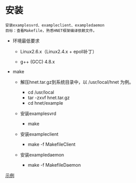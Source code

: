 # 安装


```
安装examplesvrd、exampleclient、exampledaemon
目标：查看Makefile，熟悉HNET框架编译依赖文件。
```

* 环境最低要求

    * Linux2.6.x（Linux2.4.x + epoll补丁）

    * g++ (GCC) 4.8.x

* make

    * 解压hnet.tar.gz到系统目录中，以 /usr/local/hnet 为例。
        * cd /usr/local
        * tar -zxvf hnet.tar.gz
        * cd hnet/example

    * 安装examplesvrd
        * make

    * 安装exampleclient
        * make -f MakefileClient

    * 安装exampledaemon
        * make -f MakefileDaemon



[示例](../example/README.md)
